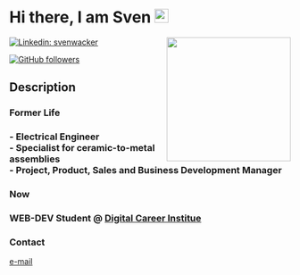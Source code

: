 <!-- Hello -->

<h1>Hi there, I am Sven <img src="https://media.giphy.com/media/hvRJCLFzcasrR4ia7z/giphy.gif" width="25"></h1>
<img align='right' src="https://media.giphy.com/media/4KzpjLvJjJknJ5Xuak/giphy.gif" width="222">

<!-- Badges -->

[![Linkedin: svenwacker](https://img.shields.io/badge/-svenwacker-blue?style=flat-square&logo=Linkedin&logoColor=white&link=https://www.linkedin.com/in/sven-wacker-17764a119/)](https://www.linkedin.com/in/sven-wacker-17764a119/)

[![GitHub followers](https://img.shields.io/github/followers/svenwacker?style=social)](https://github.com/svenwacker)

<!--[![website](https://img.shields.io/badge/Website-46a2f1.svg?&style=flat-square&logo=Google-Chrome&logoColor=white&link=https://svenwacker.com/)](https://svenwacker.com/)-->

<!-- Description -->

<h2>Description</h2>

<h3>Former Life</h3>
<h3>
- Electrical Engineer<br/>
- Specialist for ceramic-to-metal assemblies<br/>
- Project, Product, Sales and Business Development Manager<br/>
</h3>
<h3>Now</h3>

<h3> WEB-DEV Student @ <a href="https://digitalcareerinstitute.org/">Digital Career Institue</a></h3>

<!-- CONTACT -->

<h3>Contact</h3>

[e-mail](mailto:s.u.wacker@outlook.de)

<!--[linkedin](https://www.linkedin.com/in/sven-wacker-17764a119/)-->

<!--
**svenWacker/svenWacker** is a ✨ _special_ ✨ repository because its `README.md` (this file) appears on your GitHub profile.

Here are some ideas to get you started:

- 🔭 I’m currently working on ...
- 🌱 I’m currently learning ...
- 👯 I’m looking to collaborate on ...
- 🤔 I’m looking for help with ...
- 💬 Ask me about ...
- 📫 How to reach me: ...
- 😄 Pronouns: ...
- ⚡ Fun fact: ...
-->
